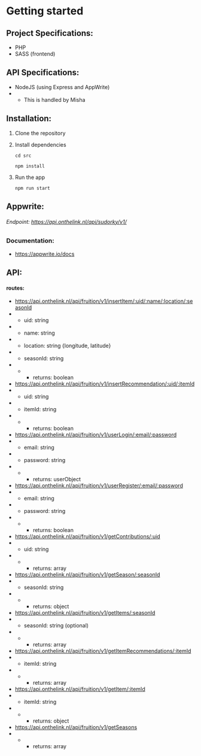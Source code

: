 # Getting started
## Project Specifications:
- PHP
- SASS (frontend)

## API Specifications:
- NodeJS (using Express and AppWrite)
- - This is handled by Misha

## Installation:
1. Clone the repository
2. Install dependencies

   ```cd src```
      
    ```npm install```
3. Run the app

    ```npm run start```

## Appwrite:
###### Endpoint: https://api.onthelink.nl/api/sudorky/v1/

### Documentation:
- https://appwrite.io/docs

## API:
#### routes:
- https://api.onthelink.nl/api/fruition/v1/insertItem/:uid/:name/:location/:seasonId
- - uid: string
- - name: string
- - location: string {longitude, latitude}
- - seasonId: string
- - - returns: boolean
- https://api.onthelink.nl/api/fruition/v1/insertRecommendation/:uid/:itemId
- - uid: string
- - itemId: string
- - - returns: boolean
- https://api.onthelink.nl/api/fruition/v1/userLogin/:email/:password
- - email: string
- - password: string
- - - returns: userObject
- https://api.onthelink.nl/api/fruition/v1/userRegister/:email/:password
- - email: string
- - password: string
- - - returns: boolean
- https://api.onthelink.nl/api/fruition/v1/getContributions/:uid
- - uid: string
- - - returns: array
- https://api.onthelink.nl/api/fruition/v1/getSeason/:seasonId
- - seasonId: string
- - - returns: object
- https://api.onthelink.nl/api/fruition/v1/getItems/:seasonId
- - seasonId: string (optional)
- - - returns: array
- https://api.onthelink.nl/api/fruition/v1/getItemRecommendations/:itemId
- - itemId: string
- - - returns: array
- https://api.onthelink.nl/api/fruition/v1/getItem/:itemId
- - itemId: string
- - - returns: object
- https://api.onthelink.nl/api/fruition/v1/getSeasons
- - - returns: array
